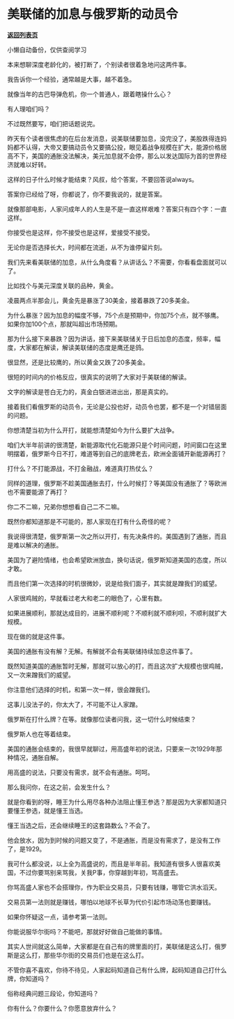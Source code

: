 # 美联储的加息与俄罗斯的动员令

[**返回列表页**](/gzh/记忆承载3)

小懒自动备份，仅供查阅学习

本来想聊深度老龄化的，被打断了，个别读者很着急地问这两件事。  

我告诉你一个经验，通常越是大事，越不着急。  

就像当年的古巴导弹危机，你一个普通人，跟着瞎操什么心？  

有人理咱们吗？  

不过既然要写，咱们把话题说完。  

昨天有个读者很焦虑的在后台发消息，说美联储要加息，没完没了，美股跌得连妈妈都不认得，大帝又要搞动员令又要搞公投，眼见着战争规模在扩大，能源价格居高不下，美国的通胀没法解决，美元加息就不会停，那么以发达国际为首的世界经济就难以好转。  

这样的日子什么时候才能结束？风叔，给个答案，不要回答说always。

答案你已经给了呀，你都说了，你不要我说的，就是答案。  

就像那部电影，人家问成年人的人生是不是一直这样艰难？答案只有四个字：一直这样。  

你接受也是这样，你不接受也是这样，爱接受不接受。  

无论你是否选择长大，时间都在流逝，从不为谁停留片刻。  

我们先来看美联储的加息，从什么角度看？从讲话么？不需要，你看看盘面就可以了。  

比如找个与美元深度关联的品种，黄金。

凌晨两点半那会儿，黄金先是暴涨了30美金，接着暴跌了20多美金。  

为什么暴涨？因为加息的幅度不够，75个点是预期中，你加75个点，就不够鹰。如果你加100个点，那就叫超出市场预期。  

那为什么接下来暴跌？因为讲话，接下来美联储关于日后加息的态度，频率，幅度，大家都在解读，解读美联储的态度是鹰还是鸽。  

很显然，还是比较鹰的，所以黄金又跌了20多美金。

很短的时间内的价格反应，很真实的说明了大家对于美联储的解读。  

文字的解读是苍白无力的，真金白银进进出出，那是真实的。  

接着我们看俄罗斯的动员令，无论是公投也好，动员令也罢，都不是一个对错层面的问题。  

你想清楚当初为什么开打，就能想清楚如今为什么要扩大战争。  

咱们大半年前讲的很清楚，新能源取代化石能源只是个时间问题，时间窗口在这里明摆着，俄罗斯今日不打，难道等到自己的底牌老去，欧洲全面铺开新能源再打？  

打什么？不打能源战，不打金融战，难道真打热仗么？

同样的道理，俄罗斯不趁美国通胀去打，什么时候打？等美国没有通胀了？等欧洲也不需要能源了再打？  

你二不二嘛，兄弟你想想看自己二不二嘛。  

既然你都知道那是不可能的，那人家现在打有什么奇怪的呢？  

我说得很清楚，俄罗斯第一次之所以开打，有先决条件的。美国遇到了通胀，而且是难以解决的通胀。  

美国为了避险情绪，也会希望欧洲放血，换句话说，俄罗斯知道美国的态度，所以才敢。  

而且他们第一次选择的时机很微妙，说是给我们面子，其实就是蹭我们的威望。  

人家很鸡贼的，早就看过老大和老二的眼色了，心里有数。  

如果进展顺利，那就达成目的，进展不顺利呢？不顺利就不顺利呗，不顺利就扩大规模。  

现在做的就是这件事。  

美国的通胀有没有解？无解。有解就不会有美联储持续加息这件事了。  

既然知道美国的通胀暂时无解，那就可以放心的打，而且这次扩大规模也很鸡贼，又一次来蹭我们的威望。  

你注意他们选择的时机，和第一次一样，很会蹭我们。

这事儿没法子的，你太大了，不可能不让人家蹭。  

俄罗斯在打什么牌？在等。就像那位读者问我，这一切什么时候结束？  

俄罗斯人也在等着结束。

美国的通胀会结束的，我很早就聊过，用高盛年初的说法，只要来一次1929年那种情况，通胀自解。  

用高盛的说法，只要没有需求，就不会有通胀。呵呵。  

那么我问你，在这之前，会发生什么？  

就是你看到的呀，睡王为什么用尽各种办法阻止懂王参选？那是因为大家都知道只要懂王参选，就是懂王当选。

懂王当选之后，还会继续睡王的这套路数么？不会了。  

他会放水，因为到时候的问题又变了，不是通胀，而是没有需求了，是没有工作了，是1929。  

我可什么都没说，以上全为高盛说的，而且是半年前。我知道有很多人很喜欢美国，不过你要骂别来骂我，关我P事，你穿越到年初，骂高盛去。

你骂高盛人家也不会搭理你，作为职业交易员，只要有钱赚，哪管它洪水滔天。  

交易员第一法则就是赚钱，哪怕以地球不长草为代价引起市场动荡也要赚钱。  

如果你怀疑这一点，请参考第一法则。  

你能说服华尔街吗？不能吧，那就好好做自己能做的事情。  

其实人世间就这么简单，大家都是在自己有的牌里面的打，美联储是这么打，俄罗斯是这么打，那些华尔街的交易员们也是在这么打。  

不管你喜不喜欢，你待不待见，人家起码知道自己有什么牌，起码知道自己打什么牌，你知道吗？  

俗称经典问题三段论，你知道吗？  

你有什么？你要什么？你愿意放弃什么？

